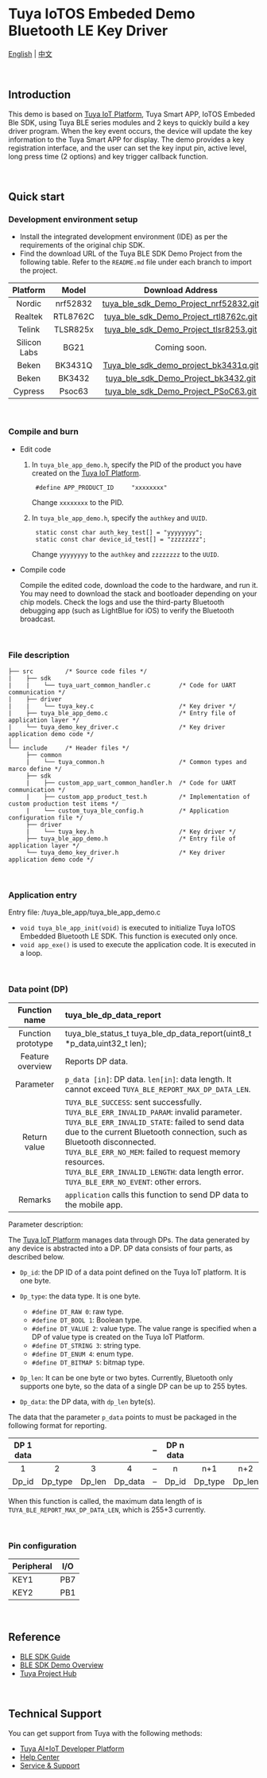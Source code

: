 # Tuya IoTOS Embeded Demo Bluetooth LE Key Driver

[English](./README.md) | [中文](./README_zh.md)

<br>

## Introduction

This demo is based on [Tuya IoT Platform](https://iot.tuya.com/), Tuya Smart APP, IoTOS Embeded Ble SDK, using Tuya BLE series modules and 2 keys to quickly build a key driver program. When the key event occurs, the device will update the key information to the Tuya Smart APP for display. The demo provides a key registration interface, and the user can set the key input pin, active level, long press time (2 options) and key trigger callback function.

<br>


## Quick start

### Development environment setup

- Install the integrated development environment (IDE) as per the requirements of the original chip SDK.
- Find the download URL of the Tuya BLE SDK Demo Project from the following table. Refer to the `README.md` file under each branch to import the project.

|   Platform   |  Model   |                       Download Address                       |
| :----------: | :------: | :----------------------------------------------------------: |
|    Nordic    | nrf52832 | [tuya_ble_sdk_Demo_Project_nrf52832.git](https://github.com/TuyaInc/tuya_ble_sdk_Demo_Project_nrf52832.git) |
|   Realtek    | RTL8762C | [tuya_ble_sdk_Demo_Project_rtl8762c.git](https://github.com/TuyaInc/tuya_ble_sdk_Demo_Project_rtl8762c.git) |
|    Telink    | TLSR825x | [tuya_ble_sdk_Demo_Project_tlsr8253.git](https://github.com/TuyaInc/tuya_ble_sdk_Demo_Project_tlsr8253.git) |
| Silicon Labs |   BG21   |                         Coming soon.                         |
|    Beken     | BK3431Q  | [Tuya_ble_sdk_demo_project_bk3431q.git](https://github.com/TuyaInc/Tuya_ble_sdk_demo_project_bk3431q.git) |
|    Beken     |  BK3432  | [ tuya_ble_sdk_Demo_Project_bk3432.git](https://github.com/TuyaInc/tuya_ble_sdk_Demo_Project_bk3432.git) |
|   Cypress    |  Psoc63  | [tuya_ble_sdk_Demo_Project_PSoC63.git](https://github.com/TuyaInc/tuya_ble_sdk_Demo_Project_PSoC63.git) |

<br>

### Compile and burn

- Edit code

  1. In `tuya_ble_app_demo.h`, specify the PID of the product you have created on the [Tuya IoT Platform](https://iot.tuya.com/).

     ```
      #define APP_PRODUCT_ID     "xxxxxxxx"
     ```

     Change `xxxxxxxx` to the PID.

  2. In `tuya_ble_app_demo.h`, specify the `authkey` and `UUID`.

     ```
      static const char auth_key_test[] = "yyyyyyyy";
      static const char device_id_test[] = "zzzzzzzz";
     ```

     Change `yyyyyyyy` to the `authkey` and `zzzzzzzz` to the `UUID`.

- Compile code

  Compile the edited code, download the code to the hardware, and run it. You may need to download the stack and bootloader depending on your chip models. Check the logs and use the third-party Bluetooth debugging app (such as LightBlue for iOS) to verify the Bluetooth broadcast.

<br>

### File description
```
├── src         /* Source code files */
|    ├── sdk
|    |    └── tuya_uart_common_handler.c        /* Code for UART communication */
|    ├── driver
|    |    └── tuya_key.c                        /* Key driver */
|    ├── tuya_ble_app_demo.c                    /* Entry file of application layer */
|    └── tuya_demo_key_driver.c                 /* Key driver application demo code */
|
└── include     /* Header files */
     ├── common
     |    └── tuya_common.h                     /* Common types and marco define */
     ├── sdk
     |    ├── custom_app_uart_common_handler.h  /* Code for UART communication */
     |    ├── custom_app_product_test.h         /* Implementation of custom production test items */
     |    └── custom_tuya_ble_config.h          /* Application configuration file */
     ├── driver
     |    └── tuya_key.h                        /* Key driver */
     ├── tuya_ble_app_demo.h                    /* Entry file of application layer */
     └── tuya_demo_key_driver.h                	/* Key driver application demo code */
```

<br>

### Application entry

Entry file: /tuya_ble_app/tuya_ble_app_demo.c

- `void tuya_ble_app_init(void)` is executed to initialize Tuya IoTOS Embedded Bluetooth LE SDK. This function is executed only once.
- `void app_exe()` is used to execute the application code. It is executed in a loop.

<br>

### Data point (DP)

|   Function name    | tuya_ble_dp_data_report                                      |
| :----------------: | :----------------------------------------------------------- |
| Function prototype | tuya_ble_status_t tuya_ble_dp_data_report(uint8_t *p_data,uint32_t len); |
|  Feature overview  | Reports DP data.                                             |
|     Parameter      | `p_data [in]`: DP data. `len[in]`: data length. It cannot exceed `TUYA_BLE_REPORT_MAX_DP_DATA_LEN`. |
|    Return value    | `TUYA_BLE_SUCCESS`: sent successfully. <br/>`TUYA_BLE_ERR_INVALID_PARAM`: invalid parameter. <br/>`TUYA_BLE_ERR_INVALID_STATE`: failed to send data due to the current Bluetooth connection, such as Bluetooth disconnected. <br/>`TUYA_BLE_ERR_NO_MEM`: failed to request memory resources. <br/>`TUYA_BLE_ERR_INVALID_LENGTH`: data length error. <br/>`TUYA_BLE_ERR_NO_EVENT`: other errors. |
|      Remarks       | `application` calls this function to send DP data to the mobile app. |

Parameter description:

The [Tuya IoT Platform](https://iot.tuya.com/) manages data through DPs. The data generated by any device is abstracted into a DP. DP data consists of four parts, as described below.

- `Dp_id`: the DP ID of a data point defined on the Tuya IoT platform. It is one byte.

- `Dp_type`: the data type. It is one byte.
  - `#define DT_RAW 0`: raw type.
  - `#define DT_BOOL 1`: Boolean type.
  - `#define DT_VALUE 2`: value type. The value range is specified when a DP of value type is created on the Tuya IoT Platform.
  - `#define DT_STRING 3`: string type.
  - `#define DT_ENUM 4`: enum type.
  - `#define DT_BITMAP 5`: bitmap type.
- `Dp_len`: It can be one byte or two bytes. Currently, Bluetooth only supports one byte, so the data of a single DP can be up to 255 bytes.

- `Dp_data`: the DP data, with `dp_len` byte(s).

The data that the parameter `p_data` points to must be packaged in the following format for reporting.

| DP 1 data |         |        |         |  –   | DP n data |         |        |         |
| :-------: | :-----: | :----: | :-----: | :--: | :-------: | :-----: | :----: | :-----: |
|     1     |    2    |   3    |    4    |  –   |     n     |   n+1   |  n+2   |   n+3   |
|   Dp_id   | Dp_type | Dp_len | Dp_data |  –   |   Dp_id   | Dp_type | Dp_len | Dp_data |

When this function is called, the maximum data length of is `TUYA_BLE_REPORT_MAX_DP_DATA_LEN`, which is 255+3 currently.

<br>

### Pin configuration

| Peripheral | I/O |
| ----- | ---- |
| KEY1 | PB7 |
| KEY2 | PB1 |

<br>

## Reference

- [BLE SDK Guide](https://developer.tuya.com/en/docs/iot/tuya-ble-sdk-user-guide?id=K9h5zc4e5djd9#title-13-The%20callback%20event%20of%20tuya%20ble%20sdk)
- [BLE SDK Demo Overview](https://developer.tuya.com/en/docs/iot/tuya-ble-sdk-demo-instruction-manual?id=K9gq09szmvy2o)
- [Tuya Project Hub](https://developer.tuya.com/demo)

<br>

## Technical Support

You can get support from Tuya with the following methods:

+ [Tuya AI+IoT Developer Platform](https://developer.tuya.com/en/)
+ [Help Center](https://support.tuya.com/en/help)
+ [Service & Support](https://service.console.tuya.com)

<br>